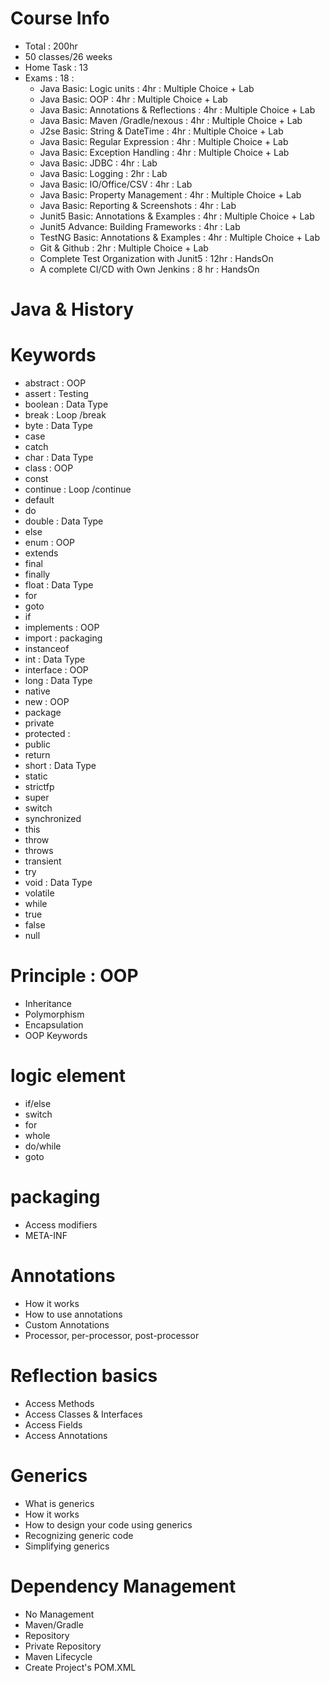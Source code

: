 # Course Info
- Total : 200hr
- 50 classes/26 weeks
- Home Task : 13
- Exams : 18 : 
    - Java Basic: Logic units : 4hr : Multiple Choice + Lab
    - Java Basic: OOP : 4hr : Multiple Choice + Lab
    - Java Basic: Annotations & Reflections : 4hr : Multiple Choice + Lab
    - Java Basic: Maven /Gradle/nexous : 4hr : Multiple Choice + Lab
    - J2se Basic: String & DateTime : 4hr : Multiple Choice + Lab
    - Java Basic: Regular Expression : 4hr : Multiple Choice + Lab
    - Java Basic: Exception Handling : 4hr : Multiple Choice + Lab
    - Java Basic: JDBC : 4hr :  Lab
    - Java Basic: Logging : 2hr : Lab
    - Java Basic: IO/Office/CSV : 4hr :  Lab      
    - Java Basic: Property Management : 4hr : Multiple Choice + Lab
    - Java Basic: Reporting & Screenshots : 4hr : Lab 
    - Junit5 Basic: Annotations & Examples : 4hr : Multiple Choice + Lab
    - Junit5 Advance: Building Frameworks : 4hr : Lab
    - TestNG Basic: Annotations & Examples : 4hr : Multiple Choice + Lab      
    - Git & Github : 2hr : Multiple Choice + Lab
    - Complete Test Organization with Junit5 : 12hr : HandsOn
    - A complete CI/CD with Own Jenkins : 8 hr : HandsOn
  
# Java & History

# Keywords

- abstract : OOP
- assert : Testing
- boolean : Data Type
- break : Loop /break
- byte : Data Type 
- case
- catch
- char : Data Type
- class : OOP
- const
- continue : Loop /continue
- default
- do
- double : Data Type
- else
- enum : OOP
- extends
- final
- finally
- float : Data Type
- for
- goto
- if
- implements : OOP
- import : packaging
- instanceof
- int : Data Type
- interface : OOP
- long : Data Type
- native
- new : OOP
- package
- private
- protected : 
- public
- return
- short : Data Type 
- static
- strictfp
- super
- switch
- synchronized
- this
- throw
- throws
- transient
- try
- void : Data Type
- volatile
- while
- true
- false
- null

# Principle : OOP
- Inheritance
- Polymorphism
- Encapsulation 
- OOP Keywords 



# logic element
- if/else
- switch
- for
- whole
- do/while
- goto

# packaging
- Access modifiers
- META-INF 

# Annotations
- How it works
- How to use annotations
- Custom Annotations 
- Processor, per-processor, post-processor

# Reflection basics
- Access Methods
- Access Classes & Interfaces
- Access Fields
- Access Annotations 

# Generics
- What is generics
- How it works
- How to design your code using generics 
- Recognizing generic code
- Simplifying generics  

# Dependency Management 
- No Management 
- Maven/Gradle 
- Repository 
- Private Repository 
- Maven Lifecycle 
- Create Project's POM.XML